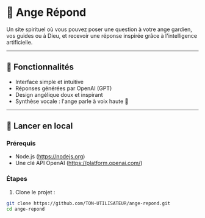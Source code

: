 # 👼 Ange Répond

Un site spirituel où vous pouvez poser une question à votre ange gardien, vos guides ou à Dieu, et recevoir une réponse inspirée grâce à l'intelligence artificielle.

---

## 🌟 Fonctionnalités

- Interface simple et intuitive
- Réponses générées par OpenAI (GPT)
- Design angélique doux et inspirant
- Synthèse vocale : l'ange parle à voix haute 💬

---

## 🚀 Lancer en local

### Prérequis

- Node.js (https://nodejs.org)
- Une clé API OpenAI (https://platform.openai.com/)

### Étapes

1. Clone le projet :

```bash
git clone https://github.com/TON-UTILISATEUR/ange-repond.git
cd ange-repond
